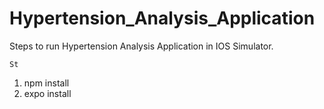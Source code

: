 # Hypertension_Analysis_Application

Steps to run Hypertension Analysis Application in IOS Simulator.

    St

  1. npm install
  2. expo install
